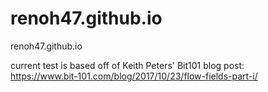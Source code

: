 # renoh47.github.io
renoh47.github.io

current test is based off of Keith Peters' Bit101 blog post:  
https://www.bit-101.com/blog/2017/10/23/flow-fields-part-i/